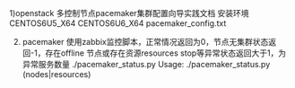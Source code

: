 

1)openstack 多控制节点pacemaker集群配置向导实践文档
安装环境CENTOS6U5_X64 CENTOS6U6_X64 
 pacemaker_config.txt 
 
2) pacemaker 使用zabbix监控脚本，正常情况返回为0，节点无集群状态返回-1，存在offline 节点或存在资源resources stop等异常状态返回大于1，为异常服务数量
   ./pacemaker_status.py
Usage: ./pacemaker_status.py (nodes|resources)
